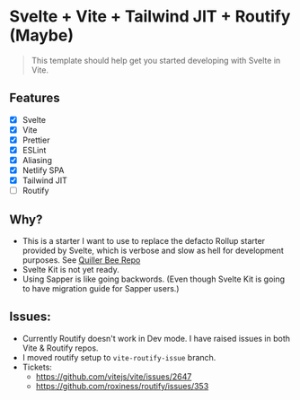 # Svelte + Vite + Tailwind JIT + Routify (Maybe)
> This template should help get you started developing with Svelte in Vite.

## Features
- [x] Svelte
- [x] Vite
- [x] Prettier
- [x] ESLint
- [x] Aliasing
- [x] Netlify SPA
- [x] Tailwind JIT
- [ ] Routify

## Why?
- This is a starter I want to use to replace the defacto Rollup starter provided by Svelte, which is verbose and slow as hell for development purposes. See [Quiller Bee Repo](https://github.com/quillerbee/job-portal)
- Svelte Kit is not yet ready.
- Using Sapper is like going backwords. (Even though Svelte Kit is going to have migration guide for Sapper users.)

## Issues:
- Currently Routify doesn't work in Dev mode. I have raised issues in both Vite & Routify repos.
- I moved routify setup to `vite-routify-issue` branch.
- Tickets:
  - https://github.com/vitejs/vite/issues/2647
  - https://github.com/roxiness/routify/issues/353
